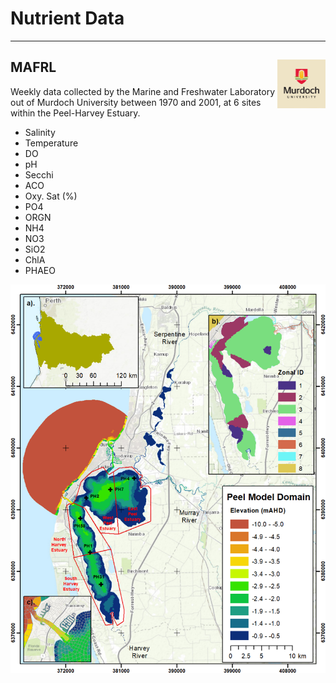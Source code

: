 # Nutrient Data

---

## MAFRL <img src="https://github.com/AquaticEcoDynamics/Peel_ARC/blob/master/Images/Logos/murdoch.png" width="77.5" height="77.5" align="right">

Weekly data collected by the Marine and Freshwater Laboratory out of Murdoch University between 1970 and 2001, at 6 sites within the Peel-Harvey Estuary.

- Salinity
- Temperature
- DO
- pH
- Secchi
- ACO
- Oxy. Sat (%)
- PO4
- ORGN
- NH4
- NO3
- SiO2
- ChlA
- PHAEO

<img src="https://github.com/AquaticEcoDynamics/Peel_ARC/blob/master/Images/MAFRL.tif">

